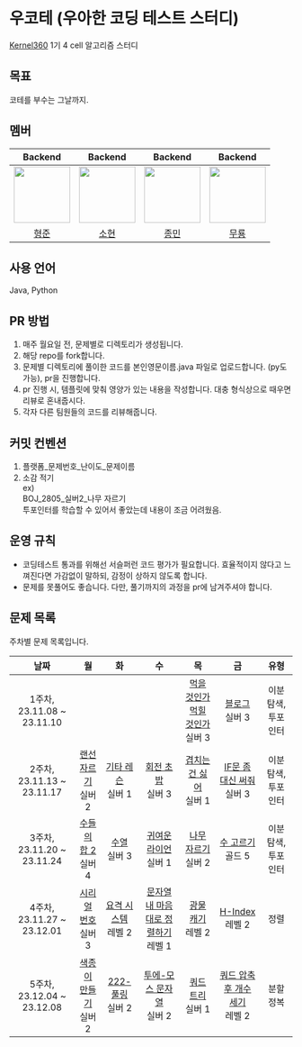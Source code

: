 # 우코테 (우아한 코딩 테스트 스터디)
[Kernel360](https://github.com/Kernel360) 1기 4 cell 알고리즘 스터디

## 목표
코테를 부수는 그날까지.

## 멤버
|Backend|Backend|Backend|Backend|
|:---:|:---:|:---:|:---:|
|<img src="https://github.com/Kernel360-4cell/algorithm-study/assets/44130863/eacb9aab-4a9b-4447-b516-9c5efe4484ce" width=100>|<img src="https://github.com/Kernel360-4cell/algorithm-study/assets/44130863/9787a5eb-27b0-4349-8d3a-8739adec2bed" width=100>|<img src="https://github.com/Kernel360-4cell/algorithm-study/assets/44130863/1ee6dd72-c060-4dab-996b-e9f9bc7048d2" width=100>|<img src="https://github.com/Kernel360-4cell/algorithm-study/assets/44130863/bef79d6c-5ec0-43c0-999c-906d42ad1e06" width=100>|
|[형준](https://github.com/kkkapuq)|[소현](https://github.com/anso33)|[종민](https://github.com/ShineCorine)|[무룡](https://github.com/aqrms)|

## 사용 언어
Java, Python

## PR 방법
1. 매주 월요일 전, 문제별로 디렉토리가 생성됩니다.
2. 해당 repo를 fork합니다.
3. 문제별 디렉토리에 풀이한 코드를 본인영문이름.java 파일로 업로드합니다. (py도 가능), pr을 진행합니다.
4. pr 진행 시, 템플릿에 맞춰 영양가 있는 내용을 작성합니다. 대충 형식상으로 때우면 리뷰로 혼내줍시다.
5. 각자 다른 팀원들의 코드를 리뷰해줍니다.

## 커밋 컨벤션
1. 플랫폼_문제번호_난이도_문제이름
2. 소감 적기  
ex)  
BOJ_2805_실버2_나무 자르기  
투포인터를 학습할 수 있어서 좋았는데 내용이 조금 어려웠음.

## 운영 규칙
- 코딩테스트 통과를 위해선 서슬퍼런 코드 평가가 필요합니다. 효율적이지 않다고 느껴진다면 가감없이 말하되, 감정이 상하지 않도록 합니다.
- 문제를 못풀어도 좋습니다. 다만, 풀기까지의 과정을 pr에 남겨주셔야 합니다.

## 문제 목록

주차별 문제 목록입니다.

| 날짜 | 월 | 화 | 수 | 목 | 금 | 유형 |
| :---: | :---: | :---: | :---: | :---: | :---: | :---: |
| 1주차, 23.11.08 ~ 23.11.10 |  |  |  | [먹을 것인가 먹힐 것인가](https://www.acmicpc.net/problem/7795)<br>실버 3 | [블로그](https://www.acmicpc.net/problem/21921)<br>실버 3 | 이분탐색, 투포인터 |
| 2주차, 23.11.13 ~ 23.11.17 | [랜선 자르기](https://www.acmicpc.net/problem/1654)<br>실버 2 | [기타 레슨](https://www.acmicpc.net/problem/2343)<br>실버 1 | [회전 초밥](https://www.acmicpc.net/problem/2531)<br>실버 3 | [겹치는 건 싫어](https://www.acmicpc.net/problem/20922)<br>실버 1 | [IF문 좀 대신 써줘](https://www.acmicpc.net/problem/19637)<br>실버 3 | 이분탐색, 투포인터 |
| 3주차, 23.11.20 ~ 23.11.24 | [수들의 합 2](https://www.acmicpc.net/problem/2003)<br>실버 4 | [수열](https://www.acmicpc.net/problem/2559)<br>실버 3 | [귀여운 라이언](https://www.acmicpc.net/problem/15565)<br>실버 1 | [나무 자르기](https://www.acmicpc.net/problem/2805)<br>실버 2 | [수 고르기](https://www.acmicpc.net/problem/2230)<br>골드 5 | 이분탐색, 투포인터 |
| 4주차, 23.11.27 ~ 23.12.01 | [시리얼 번호](https://www.acmicpc.net/problem/1431)<br>실버 3 | [요격 시스템](https://school.programmers.co.kr/learn/courses/30/lessons/181188)<br>레벨 2 | [문자열 내 마음대로 정렬하기](https://school.programmers.co.kr/learn/courses/30/lessons/12915)<br>레벨 1 | [광물 캐기](https://school.programmers.co.kr/learn/courses/30/lessons/172927)<br>레벨 2 | [H-Index](https://school.programmers.co.kr/learn/courses/30/lessons/42747)<br>레벨 2 | 정렬 |
| 5주차, 23.12.04 ~ 23.12.08 | [색종이 만들기](https://www.acmicpc.net/problem/2630)<br>실버 2 | [222-풀링](https://www.acmicpc.net/problem/17829)<br>실버 2 | [투에-모스 문자열](https://www.acmicpc.net/problem/18222)<br>실버 2 | [쿼드 트리](https://www.acmicpc.net/problem/1992)<br>실버 1 | [쿼드 압축 후 개수 세기](https://school.programmers.co.kr/learn/courses/30/lessons/68936)<br>레벨 2 | 분할 정복 |
